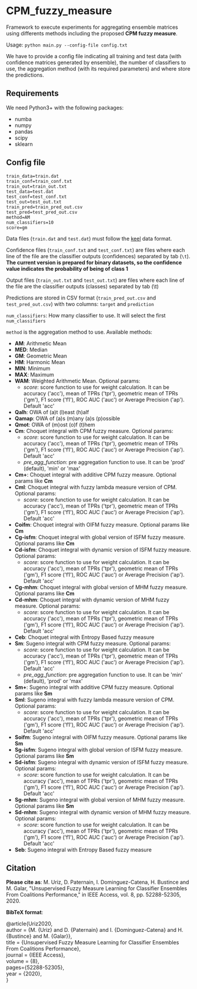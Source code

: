 # CPM_fuzzy_measure

Framework to execute experiments for aggregating ensemble matrices using differents methods including the proposed **CPM fuzzy measure**.

Usage: `python main.py --config-file config.txt`

We have to provide a config file indicating all training and test data (with confidence matrices generated by ensemble), the number of classifiers to use, the aggregation method (with its required parameters) and where store the predictions.


## Requirements

We need Python3+ with the following packages:
- numba
- numpy
- pandas
- scipy
- sklearn

## Config file
```
train_data=train.dat
train_conf=train_conf.txt
train_out=train_out.txt
test_data=test.dat
test_conf=test_conf.txt
test_out=test_out.txt
train_pred=train_pred_out.csv
test_pred=test_pred_out.csv
method=AM
num_classifiers=10
score=gm
```

Data files (`train.dat` and `test.dat`) must follow the [keel](http://keel.es/) data format.

Confidence files (`train_conf.txt` and `test_conf.txt`) are files where each line of the file are the classifier outputs (confidences) separated by tab (`\t`). **The current version is prepared for binary datasets, so the confidence value indicates the probability of being of class 1**

Output files (`train_out.txt` and `test_out.txt`) are files where each line of the file are the classifier outputs (classes) separated by tab (\t)

Predictions are stored in CSV format (`train_pred_out.csv` and `test_pred_out.csv`) with two columns: `target` and `prediction`

`num_classifiers`: How many classifier to use. It will select the first `num_classifiers`

`method` is the aggregation method to use. Available methods:
- **AM**: Arithmetic Mean
- **MED**: Median
- **GM**: Geometric Mean
- **HM**: Harmonic Mean
- **MIN**: Minimum
- **MAX**: Maximum
- **WAM**: Weighted Arithmetic Mean. Optional params:
  - *score*: score function to use for weight calculation. It can be accuracy ('acc'), mean of TPRs ('tpr'), geometric mean of TPRs ('gm'), F1 score ('f1'), ROC AUC ('auc') or Average Precision ('ap'). Default 'acc'
- **Qalh**: OWA of (a)t (l)east (h)alf
- **Qamap**: OWA of (a)s (m)any (a)s (p)ossible
- **Qmot**: OWA of (m)ost (o)f (t)hem
- **Cm**: Choquet integral with CPM fuzzy measure. Optional params:
  - *score*: score function to use for weight calculation. It can be accuracy ('acc'), mean of TPRs ('tpr'), geometric mean of TPRs ('gm'), F1 score ('f1'), ROC AUC ('auc') or Average Precision ('ap'). Default 'acc'
  - *pre_agg_function*: pre aggregation function to use. It can be 'prod' (default), 'min' or 'max'
- **Cm+**: Choquet integral with additive CPM fuzzy measure. Optional params like **Cm**
- **Cml**: Choquet integral with fuzzy lambda measure version of CPM. Optional params:
  - *score*: score function to use for weight calculation. It can be accuracy ('acc'), mean of TPRs ('tpr'), geometric mean of TPRs ('gm'), F1 score ('f1'), ROC AUC ('auc') or Average Precision ('ap'). Default 'acc'
- **Coifm**: Choquet integral with OIFM fuzzy measure. Optional params like **Cm**
- **Cg-isfm**: Choquet integral with global version of ISFM fuzzy measure. Optional params like **Cm**
- **Cd-isfm**: Choquet integral with dynamic version of ISFM fuzzy measure. Optional params:
  - *score*: score function to use for weight calculation. It can be accuracy ('acc'), mean of TPRs ('tpr'), geometric mean of TPRs ('gm'), F1 score ('f1'), ROC AUC ('auc') or Average Precision ('ap'). Default 'acc'
- **Cg-mhm**: Choquet integral with global version of MHM fuzzy measure. Optional params like **Cm**
- **Cd-mhm**: Choquet integral with dynamic version of MHM fuzzy measure. Optional params:
  - *score*: score function to use for weight calculation. It can be accuracy ('acc'), mean of TPRs ('tpr'), geometric mean of TPRs ('gm'), F1 score ('f1'), ROC AUC ('auc') or Average Precision ('ap'). Default 'acc'
- **Ceb**: Choquet integral with Entropy Based fuzzy measure
- **Sm**: Sugeno integral with CPM fuzzy measure. Optional params:
  - *score*: score function to use for weight calculation. It can be accuracy ('acc'), mean of TPRs ('tpr'), geometric mean of TPRs ('gm'), F1 score ('f1'), ROC AUC ('auc') or Average Precision ('ap'). Default 'acc'
  - *pre_agg_function*: pre aggregation function to use. It can be 'min' (default), 'prod' or 'max'
- **Sm+**: Sugeno integral with additive CPM fuzzy measure. Optional params like **Sm**
- **Sml**: Sugeno integral with fuzzy lambda measure version of CPM. Optional params:
  - *score*: score function to use for weight calculation. It can be accuracy ('acc'), mean of TPRs ('tpr'), geometric mean of TPRs ('gm'), F1 score ('f1'), ROC AUC ('auc') or Average Precision ('ap'). Default 'acc'
- **Soifm**: Sugeno integral with OIFM fuzzy measure. Optional params like **Sm**
- **Sg-isfm**: Sugeno integral with global version of ISFM fuzzy measure. Optional params like **Sm**
- **Sd-isfm**: Sugeno integral with dynamic version of ISFM fuzzy measure. Optional params:
  - *score*: score function to use for weight calculation. It can be accuracy ('acc'), mean of TPRs ('tpr'), geometric mean of TPRs ('gm'), F1 score ('f1'), ROC AUC ('auc') or Average Precision ('ap'). Default 'acc'
- **Sg-mhm**: Sugeno integral with global version of MHM fuzzy measure. Optional params like **Sm**
- **Sd-mhm**: Sugeno integral with dynamic version of MHM fuzzy measure. Optional params:
  - *score*: score function to use for weight calculation. It can be accuracy ('acc'), mean of TPRs ('tpr'), geometric mean of TPRs ('gm'), F1 score ('f1'), ROC AUC ('auc') or Average Precision ('ap'). Default 'acc'
- **Seb**: Sugeno integral with Entropy Based fuzzy measure


## Citation

**Please cite as**: M. Uriz, D. Paternain, I. Dominguez-Catena, H. Bustince and M. Galar, "Unsupervised Fuzzy Measure Learning for Classifier Ensembles From Coalitions Performance," in IEEE Access, vol. 8, pp. 52288-52305, 2020.

**BibTeX format**:

@article{Uriz2020,<br/>
author = {M. {Uriz} and D. {Paternain} and I. {Dominguez-Catena} and H. {Bustince} and M. {Galar}},<br/>
title = {Unsupervised Fuzzy Measure Learning for Classifier Ensembles From Coalitions Performance},<br/>
journal = {IEEE Access},<br/>
volume = {8},<br/>
pages={52288-52305},<br/>
year = {2020},<br/>
}
